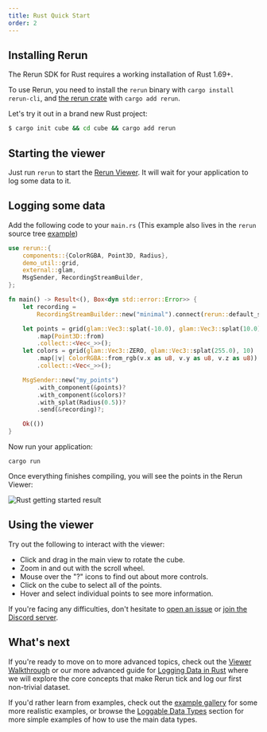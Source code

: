```yaml
---
title: Rust Quick Start
order: 2
---
```


## Installing Rerun
The Rerun SDK for Rust requires a working installation of Rust 1.69+.

To use Rerun, you need to install the `rerun` binary with `cargo install rerun-cli`, and [the rerun crate](https://crates.io/crates/rerun) with `cargo add rerun`.

Let's try it out in a brand new Rust project:
```bash
$ cargo init cube && cd cube && cargo add rerun
```

## Starting the viewer
Just run `rerun` to start the [Rerun Viewer](../reference/viewer/overview.md). It will wait for your application to log some data to it.

## Logging some data
Add the following code to your `main.rs`
(This example also lives in the `rerun` source tree [example](https://github.com/rerun-io/rerun/tree/latest/examples/rust/minimal/src/main.rs))
```rust
use rerun::{
    components::{ColorRGBA, Point3D, Radius},
    demo_util::grid,
    external::glam,
    MsgSender, RecordingStreamBuilder,
};

fn main() -> Result<(), Box<dyn std::error::Error>> {
    let recording =
        RecordingStreamBuilder::new("minimal").connect(rerun::default_server_addr())?;

    let points = grid(glam::Vec3::splat(-10.0), glam::Vec3::splat(10.0), 10)
        .map(Point3D::from)
        .collect::<Vec<_>>();
    let colors = grid(glam::Vec3::ZERO, glam::Vec3::splat(255.0), 10)
        .map(|v| ColorRGBA::from_rgb(v.x as u8, v.y as u8, v.z as u8))
        .collect::<Vec<_>>();

    MsgSender::new("my_points")
        .with_component(&points)?
        .with_component(&colors)?
        .with_splat(Radius(0.5))?
        .send(&recording)?;

    Ok(())
}
```

Now run your application:
```
cargo run
```

Once everything finishes compiling, you will see the points in the Rerun Viewer:

<picture>
  <source media="(max-width: 480px)" srcset="https://static.rerun.io/64200b0042929ec0a686de6ee154488447a80540_intro_users1_result_480w.png">
  <source media="(max-width: 768px)" srcset="https://static.rerun.io/2d8bbd8fe7da242f73ea269fdaa1c830552cff7d_intro_users1_result_768w.png">
  <source media="(max-width: 1024px)" srcset="https://static.rerun.io/429ce634ff41a5350167eff9dea51477c9225772_intro_users1_result_1024w.png">
  <source media="(max-width: 1200px)" srcset="https://static.rerun.io/c18c538b4e1a577cb0f89e87ef5853c03d5eb2d2_intro_users1_result_1200w.png">
  <img src="https://static.rerun.io/40dca5343e79c4a214fdac277dc601c3da8fb491_intro_users1_result_full.png" alt="Rust getting started result">
</picture>


## Using the viewer
Try out the following to interact with the viewer:
 * Click and drag in the main view to rotate the cube.
 * Zoom in and out with the scroll wheel.
 * Mouse over the "?" icons to find out about more controls.
 * Click on the cube to select all of the points.
 * Hover and select individual points to see more information.

If you're facing any difficulties, don't hesitate to [open an issue](https://github.com/rerun-io/rerun/issues/new/choose) or [join the Discord server](https://discord.gg/PXtCgFBSmH).

## What's next

If you're ready to move on to more advanced topics, check out the [Viewer Walkthrough](viewer-walkthrough.md) or our
more advanced guide for [Logging Data in Rust](logging-rust.md) where we will explore the core concepts that make
Rerun tick and log our first non-trivial dataset.

If you'd rather learn from examples, check out the [example gallery](/examples) for some more realistic examples, or browse the [Loggable Data Types](reference/data_types) section for more simple examples of how to use the main data types.
